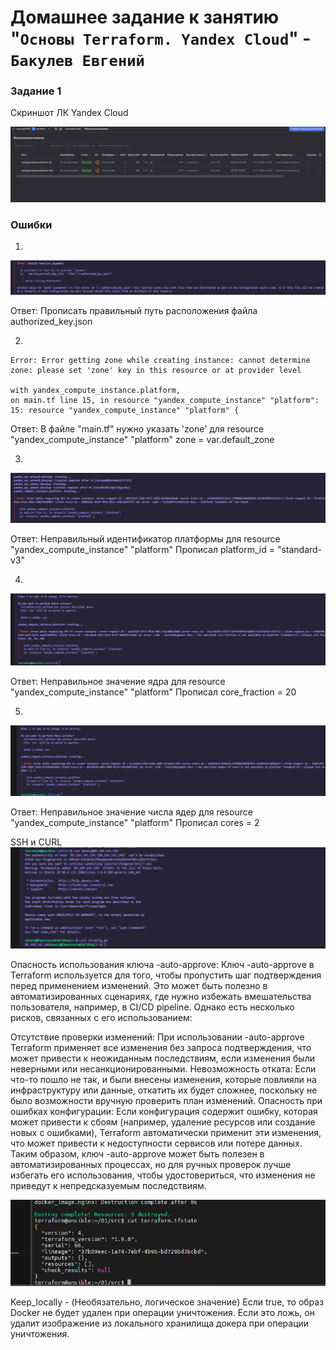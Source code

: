 # Домашнее задание к занятию "`Основы Terraform. Yandex Cloud`" - `Бакулев Евгений`

### Задание 1

Скриншот ЛК Yandex Cloud

![Скриншот](https://github.com/garrkiss/terraform_2/blob/main/img/task1/task1.png)

### Ошибки

1. 

![Скриншот](https://github.com/garrkiss/terraform_2/blob/main/img/task1/error%20task1/1.png)

Ответ:
Прописать правильный путь расположения файла authorized_key.json

2. 
```
Error: Error getting zone while creating instance: cannot determine zone: please set 'zone' key in this resource or at provider level

with yandex_compute_instance.platform,
on main.tf line 15, in resource "yandex_compute_instance" "platform":
15: resource "yandex_compute_instance" "platform" {
```
Ответ:
В файле "main.tf" нужно указать 'zone' для resource "yandex_compute_instance" "platform"
zone = var.default_zone

3. 

![Скриншот](https://github.com/garrkiss/terraform_2/blob/main/img/task1/error%20task1/3.png)

Ответ:
Неправильный идентификатор платформы для resource "yandex_compute_instance" "platform"
Прописал platform_id = "standard-v3"

4. 
![Скриншот](https://github.com/garrkiss/terraform_2/blob/main/img/task1/error%20task1/4.png)

Ответ:
Неправильное значение ядра для resource "yandex_compute_instance" "platform"
Прописал core_fraction = 20

5. 
![Скриншот](https://github.com/garrkiss/terraform_2/blob/main/img/task1/error%20task1/5.png)

Ответ:
Неправильное значение числа ядер для resource "yandex_compute_instance" "platform"
Прописал cores = 2

SSH и CURL
![Скриншот](https://github.com/garrkiss/terraform_2/blob/main/img/task1/task1-1.png)




Опасность использования ключа -auto-approve:
Ключ -auto-approve в Terraform используется для того, чтобы пропустить шаг подтверждения перед применением изменений. Это может быть полезно в автоматизированных сценариях, где нужно избежать вмешательства пользователя, например, в CI/CD pipeline. Однако есть несколько рисков, связанных с его использованием:

Отсутствие проверки изменений: При использовании -auto-approve Terraform применяет все изменения без запроса подтверждения, что может привести к неожиданным последствиям, если изменения были неверными или несанкционированными.
Невозможность отката: Если что-то пошло не так, и были внесены изменения, которые повлияли на инфраструктуру или данные, откатить их будет сложнее, поскольку не было возможности вручную проверить план изменений.
Опасность при ошибках конфигурации: Если конфигурация содержит ошибку, которая может привести к сбоям (например, удаление ресурсов или создание новых с ошибками), Terraform автоматически применит эти изменения, что может привести к недоступности сервисов или потере данных.
Таким образом, ключ -auto-approve может быть полезен в автоматизированных процессах, но для ручных проверок лучше избегать его использования, чтобы удостовериться, что изменения не приведут к непредсказуемым последствиям.

![tfstate](https://github.com/garrkiss/terraform_1/blob/main/img/terraform-tfstate.png)


Keep_locally - (Необязательно, логическое значение) Если true, то образ Docker не будет удален при операции уничтожения. Если это ложь, он удалит изображение из локального хранилища докера при операции уничтожения.




